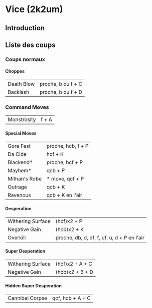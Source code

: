 # Vice (2k2um)

## Introduction

## Liste des coups

### Coups normaux

#### Choppes

|            |                    |
|------------|--------------------|
| Death Blow | proche, b ou f + C |
| Backlash   | proche, b ou f + D |

### Command Moves

|             |       |
|-------------|-------|
| Monstrosity | f + A |

#### Special Moves

|               |                    |
|---------------|--------------------|
| Gore Fest     | proche, hcb, f + P |
| Da Cide       | hcf + K            |
| Blackend\*    | proche, hcf + P    |
| Mayhem\*      | qcb + P            |
| Mithan's Robe | \* move, qcf + P   |
| Outrage       | qcb + K            |
| Ravenous      | qcb + K en l'air   |

#### Desperation

|                   |                                             |
|-------------------|---------------------------------------------|
| Withering Surface | (hcf)x2 + P                                 |
| Negative Gain     | (hcb)x2 + K                                 |
| Overkill          | proche, db, d, df, f, uf, u, d + P en l'air |

#### Super Desperation

|                   |                 |
|-------------------|-----------------|
| Withering Surface | (hcf)x2 + A + C |
| Negative Gain     | (hcb)x2 + B + D |

#### Hidden Super Desperation

|                 |                  |
|-----------------|------------------|
| Cannibal Corpse | qcf, hcb + A + C |
